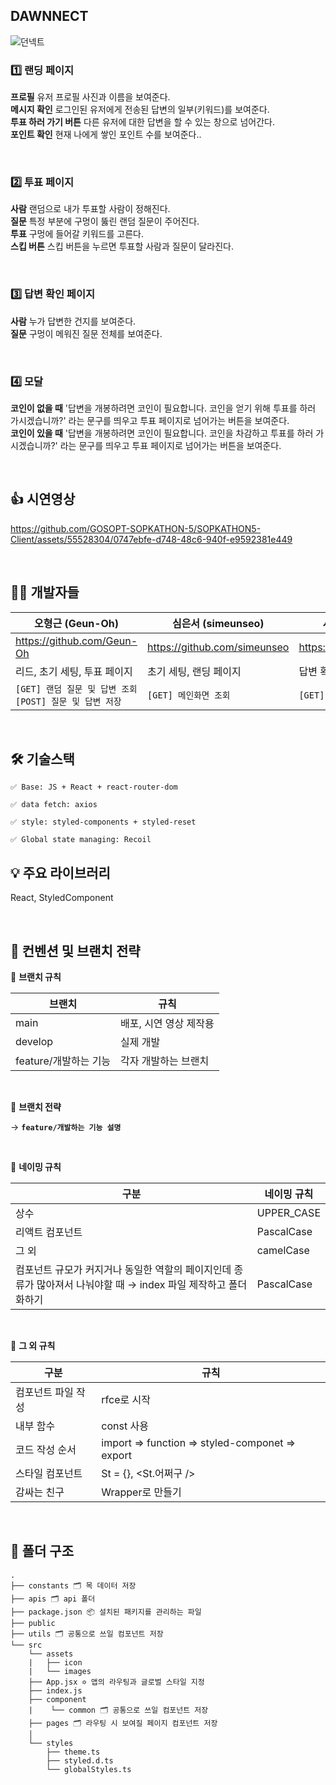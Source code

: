 ## DAWNNECT
![던넥트](https://github.com/GOSOPT-SOPKATHON-5/SOPKATHON5-Client/assets/55528304/f546170c-2a11-4e9c-9eec-4385188614dd)


### 1️⃣ 랜딩 페이지

**프로필** 유저 프로필 사진과 이름을 보여준다.<br/>
**메시지 확인** 로그인된 유저에게 전송된 답변의 일부(키워드)를 보여준다.<br/>
**투표 하러 가기 버튼** 다른 유저에 대한 답변을 할 수 있는 창으로 넘어간다.<br/>
**포인트 확인** 현재 나에게 쌓인 포인트 수를 보여준다..

<br />

### 2️⃣ 투표 페이지

**사람** 랜덤으로 내가 투표할 사람이 정해진다.<br/>
**질문** 특정 부분에 구멍이 뚫린 랜덤 질문이 주어진다.<br/>
**투표** 구멍에 들어갈 키워드를 고른다.<br/>
**스킵 버튼** 스킵 버튼을 누르면 투표할 사람과 질문이 달라진다.

<br />

### 3️⃣ 답변 확인 페이지

**사람** 누가 답변한 건지를 보여준다.<br/>
**질문** 구멍이 메워진 질문 전체를 보여준다.

<br />

### 4️⃣ 모달

**코인이 없을 때** '답변을 개봉하려면 코인이 필요합니다. 코인을 얻기 위해 투표를 하러 가시겠습니까?' 라는 문구를 띄우고 투표 페이지로 넘어가는 버튼을 보여준다.<br/>
**코인이 있을 때** '답변을 개봉하려면 코인이 필요합니다. 코인을 차감하고 투표를 하러 가시겠습니까?' 라는 문구를 띄우고 투표 페이지로 넘어가는 버튼을 보여준다.


<br />

## 👍 시연영상
https://github.com/GOSOPT-SOPKATHON-5/SOPKATHON5-Client/assets/55528304/0747ebfe-d748-48c6-940f-e9592381e449

<br />


## 👨‍💻 개발자들
| 오형근 (Geun-Oh) | 심은서 (simeunseo) | 서아름 (seoAreum) |
| --- | --- | --- |
| https://github.com/Geun-Oh | https://github.com/simeunseo | https://github.com/Arooming |
| 리드, 초기 세팅, 투표 페이지 | 초기 세팅, 랜딩 페이지 | 답변 확인 페이지, 모달 |
| `[GET] 랜덤 질문 및 답변 조회` `[POST] 질문 및 답변 저장` | `[GET] 메인화면 조회` | `[GET] 질문 ` |


<br />

## 🛠 기술스택

    ✅ Base: JS + React + react-router-dom

    ✅ data fetch: axios

    ✅ style: styled-components + styled-reset

    ✅ Global state managing: Recoil

## 💡 주요 라이브러리
React, StyledComponent

<br />

## 📄 컨벤션 및 브랜치 전략

🚀 **브랜치 규칙**

| 브랜치 | 규칙|
| --- | --- |
| main | 배포, 시연 영상 제작용 |
| develop | 실제 개발 |
| feature/개발하는 기능 | 각자 개발하는 브랜치 |

<br />

🚀 **브랜치 전략**

→ <strong>`feature/개발하는 기능 설명`</strong>

<br />

🚀 **네이밍 규칙**

| 구분 | 네이밍 규칙 |
| --- | --- |
| 상수 | UPPER_CASE |
| 리액트 컴포넌트 | PascalCase |
| 그 외 | camelCase |
| 컴포넌트 규모가 커지거나 동일한 역할의 페이지인데 종류가 많아져서 나눠야할 때 → index 파일 제작하고 폴더화하기 | PascalCase |

<br />

🚀 **그 외 규칙**

| 구분 | 규칙 |
| --- | --- |
| 컴포넌트 파일 작성 | rfce로 시작 |
| 내부 함수 | const 사용 |
| 코드 작성 순서 | import ⇒ function ⇒ styled-componet ⇒ export |
| 스타일 컴포넌트 | St = {}, <St.어쩌구 /> |
| 감싸는 친구 | Wrapper로 만들기 |

<br />

## 📁 폴더 구조
```
.
├── constants 🗂 목 데이터 저장
├── apis 🗂 api 폴더
├── package.json 📦 설치된 패키지를 관리하는 파일
├── public
├── utils 🗂 공통으로 쓰일 컴포넌트 저장
└── src
    └── assets
    |   ├── icon
    |   └── images
    ├── App.jsx ✡️ 앱의 라우팅과 글로벌 스타일 지정
    ├── index.js
    ├── component
    |    └── common 🗂 공통으로 쓰일 컴포넌트 저장
    ├── pages 🗂 라우팅 시 보여질 페이지 컴포넌트 저장
    │   
    └── styles
        ├── theme.ts
        ├── styled.d.ts	
        └── globalStyles.ts
        
```

